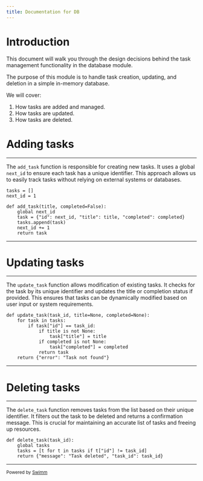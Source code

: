 ```yaml
---
title: Documentation for DB
---
```

# Introduction

This document will walk you through the design decisions behind the task management functionality in the database module.

The purpose of this module is to handle task creation, updating, and deletion in a simple in-memory database.

We will cover:

1. How tasks are added and managed.
2. How tasks are updated.
3. How tasks are deleted.

# Adding tasks

<SwmSnippet path="/app/db.py" line="1">

---

The <SwmToken path="/app/db.py" pos="4:2:2" line-data="def add_task(title, completed=False):">`add_task`</SwmToken> function is responsible for creating new tasks. It uses a global <SwmToken path="/app/db.py" pos="2:0:0" line-data="next_id = 1">`next_id`</SwmToken> to ensure each task has a unique identifier. This approach allows us to easily track tasks without relying on external systems or databases.

```
tasks = []
next_id = 1

def add_task(title, completed=False):
    global next_id
    task = {"id": next_id, "title": title, "completed": completed}
    tasks.append(task)
    next_id += 1
    return task
```

---

</SwmSnippet>

# Updating tasks

<SwmSnippet path="/app/db.py" line="11">

---

The <SwmToken path="/app/db.py" pos="11:2:2" line-data="def update_task(task_id, title=None, completed=None):">`update_task`</SwmToken> function allows modification of existing tasks. It checks for the task by its unique identifier and updates the title or completion status if provided. This ensures that tasks can be dynamically modified based on user input or system requirements.

```
def update_task(task_id, title=None, completed=None):
    for task in tasks:
        if task["id"] == task_id:
            if title is not None:
                task["title"] = title
            if completed is not None:
                task["completed"] = completed
            return task
    return {"error": "Task not found"}
```

---

</SwmSnippet>

# Deleting tasks

<SwmSnippet path="/app/db.py" line="21">

---

The <SwmToken path="/app/db.py" pos="21:2:2" line-data="def delete_task(task_id):">`delete_task`</SwmToken> function removes tasks from the list based on their unique identifier. It filters out the task to be deleted and returns a confirmation message. This is crucial for maintaining an accurate list of tasks and freeing up resources.

```
def delete_task(task_id):
    global tasks
    tasks = [t for t in tasks if t["id"] != task_id]
    return {"message": "Task deleted", "task_id": task_id}
```

---

</SwmSnippet>

<SwmMeta version="3.0.0" repo-id="Z2l0aHViJTNBJTNBdGVzdGluZy1yZXBvJTNBJTNBdXByYXRpay1jdA==" repo-name="testing-repo"><sup>Powered by [Swimm](https://app.swimm.io/)</sup></SwmMeta>
